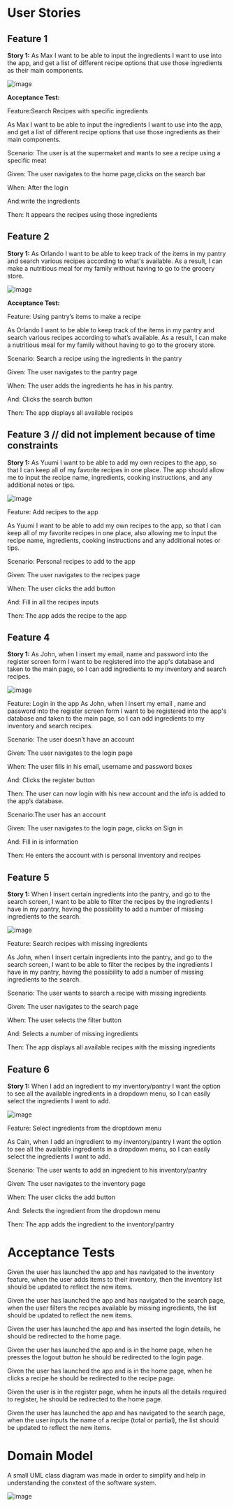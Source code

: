 # User Stories

## Feature 1
**Story 1:** As Max I want to be able to input the ingredients I want to use into the app, and get a list of different recipe options that use those ingredients as their main components.

![image](../images/F1.png)

**Acceptance Test:**

Feature:Search Recipes with specific ingredients

   As Max I want to be able to input the ingredients
   I want to use into the app, and get a list of different
   recipe options that use those ingredients as their main components.
   
   Scenario: The user is at the supermaket and wants to see a recipe using a specific meat   
   
   Given: The user navigates to the home page,clicks on the search bar
   
   When: After the login
   
   And:write the ingredients
   
   Then: It appears the recipes using those ingredients

## Feature 2
**Story 1:** As Orlando I want to be able to keep track of the items in my pantry and search various recipes according to what's available. As a result, I can make a nutritious meal for my family without having to go to the grocery store.

![image](../images/F2.png)

**Acceptance Test:**

Feature: Using pantry’s items to make a recipe

  As Orlando I want to be able to keep track of the items
  in my pantry and search various recipes according to what’s available.
  As a result, I can make a nutritious meal for my family without having
  to go to the grocery store.

  Scenario: Search a recipe using the ingredients in the pantry
  
  Given: The user navigates to the pantry page
  
  When: The user adds the ingredients he has in his pantry.
  
  And: Clicks the search button
  
  Then: The app displays all available recipes

## Feature 3 // did not implement because of time constraints
**Story 1:** As Yuumi I want to be able to add my own recipes to the app, so that I can keep all of my favorite recipes in one place. The app should allow me to input the recipe name, ingredients, cooking instructions, and any additional notes or tips.

![image](../images/F3.png)

Feature: Add recipes to the app

  As Yuumi I want to be able to add my own recipes to the app, so that 
  I can keep all of my favorite recipes in one place, also allowing me
  to input the recipe name, ingredients, cooking instructions and any additional notes or tips.
  
  Scenario: Personal recipes to add to the app 
  
  Given: The user navigates to the recipes page 
  
  When: The user clicks the add button
  
  And: Fill in all the recipes inputs
  
  Then: The app adds the recipe to the app

## Feature 4
**Story 1:** As John, when I insert my email, name and password into the register screen form I want to be registered into the app's database and taken to the main page, so I can add ingredients to my inventory and search recipes.

![image](../images/F4.png)

Feature: Login in the app 
  As John, when I insert my email , name and password into the register
  screen form I want to be registered into the app's database and taken
  to the main page, so I can add ingredients to my inventory and search recipes.
  
  Scenario: The user doesn’t have an account 
  
  Given: The user navigates to the login page 
  
  When: The user fills in his email, username and password boxes
  
  And: Clicks the register button 
  
  Then: The user can now login with his new account and the info is added to the app’s database.
  
  
  Scenario:The user has an account
  
  Given: The user navigates to the login page, clicks on Sign in
  
  And: Fill in is information
  
  Then: He enters the account with is personal inventory and recipes

## Feature 5
**Story 1:** When I insert certain ingredients into the pantry, and go to the search screen, I want to be able to filter the recipes by the ingredients I have in my pantry, having the possibility to add a number of missing ingredients to the search.

![image](../images/F5.png)

Feature: Search recipes with missing ingredients

  As John, when I insert certain ingredients into the pantry, and go to the search screen, I want to be able to filter the recipes by the ingredients I have in my pantry, having the possibility to add a number of missing ingredients to the search.
  
  Scenario: The user wants to search a recipe with missing ingredients
  
  Given: The user navigates to the search page

  When: The user selects the filter button

  And: Selects a number of missing ingredients

  Then: The app displays all available recipes with the missing ingredients

## Feature 6
**Story 1:** When I add an ingredient to my inventory/pantry I want the option to see all the available ingredients in a dropdown menu, so I can easily select the ingredients I want to add.

![image](../images/F6.png)

Feature: Select ingredients from the droptdown menu

  As Cain, when I add an ingredient to my inventory/pantry I want the option to see all the available ingredients in a dropdown menu, so I can easily select the ingredients I want to add.
  
  Scenario: The user wants to add an ingredient to his inventory/pantry
  
  Given: The user navigates to the inventory page

  When: The user clicks the add button

  And: Selects the ingredient from the dropdown menu

  Then: The app adds the ingredient to the inventory/pantry

# Acceptance Tests

Given the user has launched the app and has navigated to the inventory feature, when the user adds items to their inventory, then the inventory list should be updated to reflect the new items.

Given the user has launched the app and has navigated to the search page, when the user filters the recipes available by missing ingredients, the list should be updated to reflect the new items.

Given the user has launched the app and has inserted the login details, he should be redirected to the home page.

Given the user has launched the app and is in the home page, when he presses the logout button he should be redirected to the login page.

Given the user has launched the app and is in the home page, when he clicks a recipe he should be redirected to the recipe page.

Given the user is in the register page, when he inputs all the details required to register, he should be redirected to the home page.

Given the user has launched the app and has navigated to the search page, when the user inputs the name of a recipe (total or partial), the list should be updated to reflect the new items.

# Domain Model
A small UML class diagram was made in order to simplify and help in understanding the conxtext of the software system.

![image](../images/domain_model.png)
